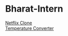 # Bharat-Intern
<a href="https://visionary-bavarois-d49079.netlify.app/">Netflix Clone</a> <br>
<a href="https://gorgeous-salamander-37e1e1.netlify.app/">Temperature Converter</a>
